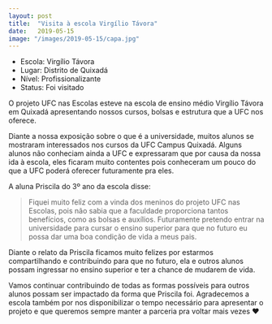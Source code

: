 ```yaml
---
layout: post
title:  "Visita à escola Virgílio Távora"
date:   2019-05-15
image: "/images/2019-05-15/capa.jpg"
---
```

- Escola: Virgílio Távora
- Lugar: Distrito de Quixadá
- Nível:  Profissionalizante 
- Status: Foi visitado 

O projeto UFC nas Escolas esteve na escola de ensino médio Virgílio Távora em Quixadá apresentando nossos cursos, bolsas e estrutura que a UFC nos oferece.

Diante a nossa exposição sobre o que é a universidade, muitos alunos se mostraram interessados nos cursos da UFC Campus Quixadá. Alguns alunos não conheciam ainda a UFC e expressaram que por causa da nossa ida à escola, eles ficaram muito contentes pois conheceram um pouco do que a UFC poderá oferecer futuramente pra eles.

A aluna Priscila do 3º ano da escola disse:

> Fiquei muito feliz com a vinda dos meninos do projeto UFC nas Escolas, pois não sabia que a faculdade proporciona tantos benefícios, como as bolsas e auxílios. Futuramente pretendo entrar na universidade para cursar o ensino superior para que no futuro eu possa dar uma boa condição de vida a meus pais.

Diante o relato da Priscila ficamos muito felizes por estarmos compartilhando e contribuindo para que no futuro, ela e outros alunos possam ingressar no ensino superior e ter a chance de mudarem de vida. 

Vamos continuar contribuindo de todas as formas possíveis para outros alunos possam ser impactado da forma que Priscila foi. Agradecemos a escola também por nos disponibilizar o tempo necessário para apresentar o projeto e que queremos sempre manter a parceria pra voltar mais vezes ❤️